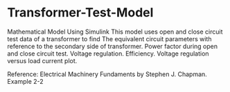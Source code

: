 # Transformer-Test-Model
Mathematical Model Using Simulink
This model uses open and close circuit test data of a transformer to find 
The equivalent circuit parameters with reference to the secondary side of transformer.
Power factor during open and close circuit test.
Voltage regulation. 
Efficiency.
Voltage regulation versus load current plot.

Reference:
Electrical Machinery Fundaments by Stephen J. Chapman. 
Example 2-2

